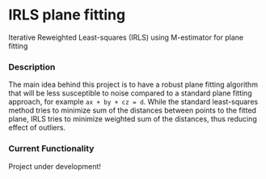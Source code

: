 # IRLS plane fitting
Iterative Reweighted Least-squares (IRLS) using M-estimator for plane fitting 

### Description
The main idea behind this project is to have a robust plane fitting algorithm that will be less susceptible to noise compared to a standard plane fitting approach, for example `ax + by + cz = d`. While the standard least-squares method tries to minimize sum of the distances between points to the fitted plane, IRLS tries to minimize weighted sum of the distances, thus reducing effect of outliers.

### Current Functionality
Project under development!